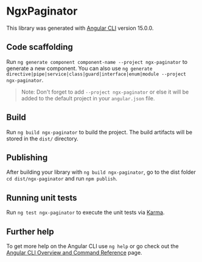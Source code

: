 # NgxPaginator

This library was generated with [Angular CLI](https://github.com/angular/angular-cli) version 15.0.0.

## Code scaffolding

Run `ng generate component component-name --project ngx-paginator` to generate a new component. You can also use `ng generate directive|pipe|service|class|guard|interface|enum|module --project ngx-paginator`.
> Note: Don't forget to add `--project ngx-paginator` or else it will be added to the default project in your `angular.json` file. 

## Build

Run `ng build ngx-paginator` to build the project. The build artifacts will be stored in the `dist/` directory.

## Publishing

After building your library with `ng build ngx-paginator`, go to the dist folder `cd dist/ngx-paginator` and run `npm publish`.

## Running unit tests

Run `ng test ngx-paginator` to execute the unit tests via [Karma](https://karma-runner.github.io).

## Further help

To get more help on the Angular CLI use `ng help` or go check out the [Angular CLI Overview and Command Reference](https://angular.io/cli) page.
